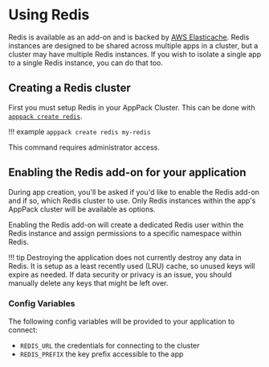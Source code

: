 # Using Redis

Redis is available as an add-on and is backed by [AWS Elasticache](https://aws.amazon.com/elasticache/). Redis instances are designed to be shared across multiple apps in a cluster, but a cluster may have multiple Redis instances. If you wish to isolate a single app to a single Redis instance, you can do that too.

## Creating a Redis cluster

First you must setup Redis in your AppPack Cluster. This can be done with [`apppack create redis`](/command-line-reference/apppack_create_redis/).

!!! example
    ```
    apppack create redis my-redis
    ```

This command requires administrator access.

## Enabling the Redis add-on for your application

During app creation, you'll be asked if you'd like to enable the Redis add-on and if so, which Redis cluster to use. Only Redis instances within the app's AppPack cluster will be available as options.

Enabling the Redis add-on will create a dedicated Redis user within the Redis instance and assign permissions to a specific namespace within Redis.

!!! tip
    Destroying the application does not currently destroy any data in Redis. It is setup as a least recently used (LRU) cache, so unused keys will expire as needed. If data security or privacy is an issue, you should manually delete any keys that might be left over.

### Config Variables

The following config variables will be provided to your application to connect:

* `REDIS_URL` the credentials for connecting to the cluster
* `REDIS_PREFIX` the key prefix accessible to the app
